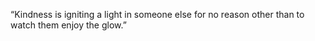 “Kindness is igniting a light in someone else for no reason other than to watch them enjoy the glow.”
